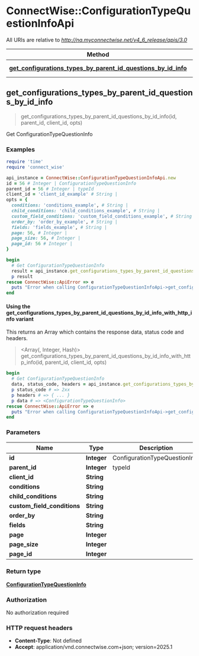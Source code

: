# ConnectWise::ConfigurationTypeQuestionInfoApi

All URIs are relative to *http://na.myconnectwise.net/v4_6_release/apis/3.0*

| Method | HTTP request | Description |
| ------ | ------------ | ----------- |
| [**get_configurations_types_by_parent_id_questions_by_id_info**](ConfigurationTypeQuestionInfoApi.md#get_configurations_types_by_parent_id_questions_by_id_info) | **GET** /configurations/types/{parentId}/questions/{id}/info | Get ConfigurationTypeQuestionInfo |


## get_configurations_types_by_parent_id_questions_by_id_info

> <ConfigurationTypeQuestionInfo> get_configurations_types_by_parent_id_questions_by_id_info(id, parent_id, client_id, opts)

Get ConfigurationTypeQuestionInfo

### Examples

```ruby
require 'time'
require 'connect_wise'

api_instance = ConnectWise::ConfigurationTypeQuestionInfoApi.new
id = 56 # Integer | ConfigurationTypeQuestionInfo
parent_id = 56 # Integer | typeId
client_id = 'client_id_example' # String | 
opts = {
  conditions: 'conditions_example', # String | 
  child_conditions: 'child_conditions_example', # String | 
  custom_field_conditions: 'custom_field_conditions_example', # String | 
  order_by: 'order_by_example', # String | 
  fields: 'fields_example', # String | 
  page: 56, # Integer | 
  page_size: 56, # Integer | 
  page_id: 56 # Integer | 
}

begin
  # Get ConfigurationTypeQuestionInfo
  result = api_instance.get_configurations_types_by_parent_id_questions_by_id_info(id, parent_id, client_id, opts)
  p result
rescue ConnectWise::ApiError => e
  puts "Error when calling ConfigurationTypeQuestionInfoApi->get_configurations_types_by_parent_id_questions_by_id_info: #{e}"
end
```

#### Using the get_configurations_types_by_parent_id_questions_by_id_info_with_http_info variant

This returns an Array which contains the response data, status code and headers.

> <Array(<ConfigurationTypeQuestionInfo>, Integer, Hash)> get_configurations_types_by_parent_id_questions_by_id_info_with_http_info(id, parent_id, client_id, opts)

```ruby
begin
  # Get ConfigurationTypeQuestionInfo
  data, status_code, headers = api_instance.get_configurations_types_by_parent_id_questions_by_id_info_with_http_info(id, parent_id, client_id, opts)
  p status_code # => 2xx
  p headers # => { ... }
  p data # => <ConfigurationTypeQuestionInfo>
rescue ConnectWise::ApiError => e
  puts "Error when calling ConfigurationTypeQuestionInfoApi->get_configurations_types_by_parent_id_questions_by_id_info_with_http_info: #{e}"
end
```

### Parameters

| Name | Type | Description | Notes |
| ---- | ---- | ----------- | ----- |
| **id** | **Integer** | ConfigurationTypeQuestionInfo |  |
| **parent_id** | **Integer** | typeId |  |
| **client_id** | **String** |  |  |
| **conditions** | **String** |  | [optional] |
| **child_conditions** | **String** |  | [optional] |
| **custom_field_conditions** | **String** |  | [optional] |
| **order_by** | **String** |  | [optional] |
| **fields** | **String** |  | [optional] |
| **page** | **Integer** |  | [optional] |
| **page_size** | **Integer** |  | [optional] |
| **page_id** | **Integer** |  | [optional] |

### Return type

[**ConfigurationTypeQuestionInfo**](ConfigurationTypeQuestionInfo.md)

### Authorization

No authorization required

### HTTP request headers

- **Content-Type**: Not defined
- **Accept**: application/vnd.connectwise.com+json; version=2025.1

